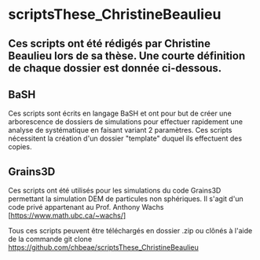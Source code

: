 # scriptsThese_ChristineBeaulieu
## Ces scripts ont été rédigés par Christine Beaulieu lors de sa thèse. Une courte définition de chaque dossier est donnée ci-dessous.


## BaSH
Ces scripts sont écrits en langage BaSH et ont pour but de créer une arborescence de dossiers de simulations pour effectuer rapidement une analyse de systématique en faisant variant 2 paramètres. Ces scripts nécessitent la création d'un dossier "template" duquel ils effectuent des copies. 

## Grains3D
Ces scripts ont été utilisés pour les simulations du code Grains3D permettant la simulation DEM de particules non sphériques. Il s'agit d'un code privé appartenant au Prof. Anthony Wachs [https://www.math.ubc.ca/~wachs/]


Tous ces scripts peuvent être téléchargés en dossier .zip ou clônés à l'aide de la commande git clone https://github.com/chbeae/scriptsThese_ChristineBeaulieu
